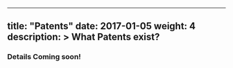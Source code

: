  ---
title: "Patents"
date: 2017-01-05
weight: 4
description: >
  What Patents exist?
---
<script src="https://cdnjs.cloudflare.com/ajax/libs/cytoscape/3.2.17/cytoscape.min.js">   </script>
<script src="https://unpkg.com/dagre@0.7.4/dist/dagre.js"></script>
<script src="https://cdn.rawgit.com/cytoscape/cytoscape.js-dagre/1.5.0/cytoscape-dagre.js"></script>
<!-- <script defer language="javascript" type="text/javascript"  src="https://cdnjs.cloudflare.com/ajax/libs/cytoscape/3.20.0/cytoscape.umd.js"></script>
<script src="https://cdnjs.cloudflare.com/ajax/libs/dagre/0.8.5/dagre.js" integrity="sha512-ZtfUn3lEO+lgQZPdTn8PHFFJVaXWfiMZGR2Nrl5tCKKVk+qXysk+H7OFjL/96oVNvO5mvrrT7WOWWBueYPfpIQ==" crossorigin="anonymous" referrerpolicy="no-referrer"></script>
<script src="https://cdn.rawgit.com/cytoscape/cytoscape.js-dagre/1.5.0/cytoscape-dagre.js"></script> -->
<!-- <script defer language="javascript" type="text/javascript" src="https://cdn.jsdelivr.net/npm/cytoscape-dagre@2.3.2/cytoscape-dagre.min.js"></script> -->
<script src="https://cdn.jsdelivr.net/npm/popper.js@1.14.5/dist/umd/popper.min.js"></script>
<script src="https://cdn.jsdelivr.net/npm/cytoscape-popper@1.0.2/cytoscape-popper.min.js"></script>
<script defer language="javascript" type="text/javascript" src="/js/patentTree.js"></script>

### Details Coming soon!
<div>
    <style>
      /* body {
        font-family: helvetica;
        font-size: 14px;
      } */
      #cy {
        width: 100%;
        height: 100%;
        position: absolute;
        left: 0;
        top: 0;
        z-index: 999;
      }
      /* h1 {
        opacity: 0.5;
        font-size: 1em;
      } */
    </style>

<div id="cy"></div>
</div>
